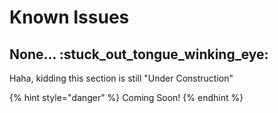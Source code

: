 # Known Issues

## None... :stuck\_out\_tongue\_winking\_eye:

Haha, kidding this section is still "Under Construction"

{% hint style="danger" %}
Coming Soon!
{% endhint %}
